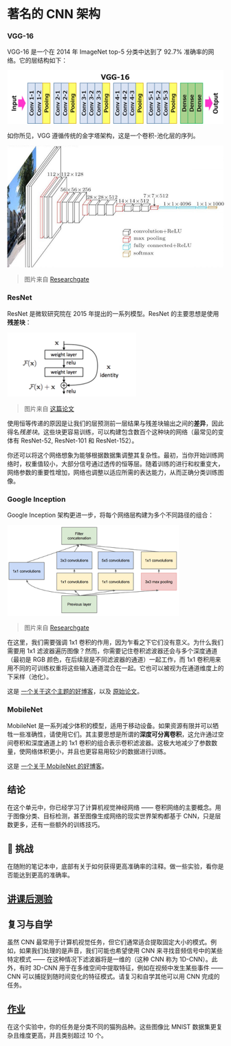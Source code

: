# 著名的 CNN 架构

### VGG-16

VGG-16 是一个在 2014 年 ImageNet top-5 分类中达到了 92.7% 准确率的网络。它的层结构如下：

![ImageNet Layers](images/vgg-16-arch1.jpg)

如你所见，VGG 遵循传统的金字塔架构，这是一个卷积-池化层的序列。

![ImageNet Pyramid](images/vgg-16-arch.jpg)

> 图片来自 [Researchgate](https://www.researchgate.net/figure/Vgg16-model-structure-To-get-the-VGG-NIN-model-we-replace-the-2-nd-4-th-6-th-7-th_fig2_335194493)

### ResNet

ResNet 是微软研究院在 2015 年提出的一系列模型。ResNet 的主要思想是使用**残差块**：

<img src="images/resnet-block.png" width="300"/>

> 图片来自 [这篇论文](https://arxiv.org/pdf/1512.03385.pdf)

使用恒等传递的原因是让我们的层预测前一层结果与残差块输出之间的**差异**，因此得名*残差块*。这些块更容易训练，可以构建包含数百个这种块的网络（最常见的变体有 ResNet-52, ResNet-101 和 ResNet-152）。

你还可以将这个网络想象为能够根据数据集调整其复杂性。最初，当你开始训练网络时，权重值较小，大部分信号通过透传的恒等层。随着训练的进行和权重变大，网络参数的重要性增加，网络也调整以适应所需的表达能力，从而正确分类训练图像。

### Google Inception

Google Inception 架构更进一步，将每个网络层构建为多个不同路径的组合：

<img src="images/inception.png" width="400"/>

> 图片来自 [Researchgate](https://www.researchgate.net/figure/Inception-module-with-dimension-reductions-left-and-schema-for-Inception-ResNet-v1_fig2_355547454)

在这里，我们需要强调 1x1 卷积的作用，因为乍看之下它们没有意义。为什么我们需要用 1x1 滤波器遍历图像？然而，你需要记住卷积滤波器还会与多个深度通道（最初是 RGB 颜色，在后续层是不同滤波器的通道）一起工作，而 1x1 卷积用来用不同的可训练权重将这些输入通道混合在一起。它也可以被视为在通道维度上的下采样（池化）。

这是 [一个关于这个主题的好博客](https://medium.com/analytics-vidhya/talented-mr-1x1-comprehensive-look-at-1x1-convolution-in-deep-learning-f6b355825578)，以及 [原始论文](https://arxiv.org/pdf/1312.4400.pdf)。

### MobileNet

MobileNet 是一系列减少体积的模型，适用于移动设备。如果资源有限并可以牺牲一些准确性，请使用它们。其主要思想是所谓的**深度可分离卷积**，这允许通过空间卷积和深度通道上的 1x1 卷积的组合表示卷积滤波器。这极大地减少了参数数量，使网络体积更小，并且也更容易用较少的数据进行训练。

这是 [一个关于 MobileNet 的好博客](https://medium.com/analytics-vidhya/image-classification-with-mobilenet-cc6fbb2cd470)。

## 结论

在这个单元中，你已经学习了计算机视觉神经网络 —— 卷积网络的主要概念。用于图像分类、目标检测，甚至图像生成网络的现实世界架构都基于 CNN，只是层数更多，还有一些额外的训练技巧。

## 🚀 挑战

在随附的笔记本中，底部有关于如何获得更高准确率的注释。做一些实验，看你是否能达到更高的准确率。

## [讲课后测验](https://red-field-0a6ddfd03.1.azurestaticapps.net/quiz/207)

## 复习与自学

虽然 CNN 最常用于计算机视觉任务，但它们通常适合提取固定大小的模式。例如，如果我们处理的是声音，我们可能也希望使用 CNN 来寻找音频信号中的某些特定模式 —— 在这种情况下滤波器将是一维的（这种 CNN 称为 1D-CNN）。此外，有时 3D-CNN 用于在多维空间中提取特征，例如在视频中发生某些事件 —— CNN 可以捕捉到随时间变化的特征模式。请复习和自学其他可以用 CNN 完成的任务。

## [作业](lab/README.md)

在这个实验中，你的任务是分类不同的猫狗品种。这些图像比 MNIST 数据集更复杂且维度更高，并且类别超过 10 个。